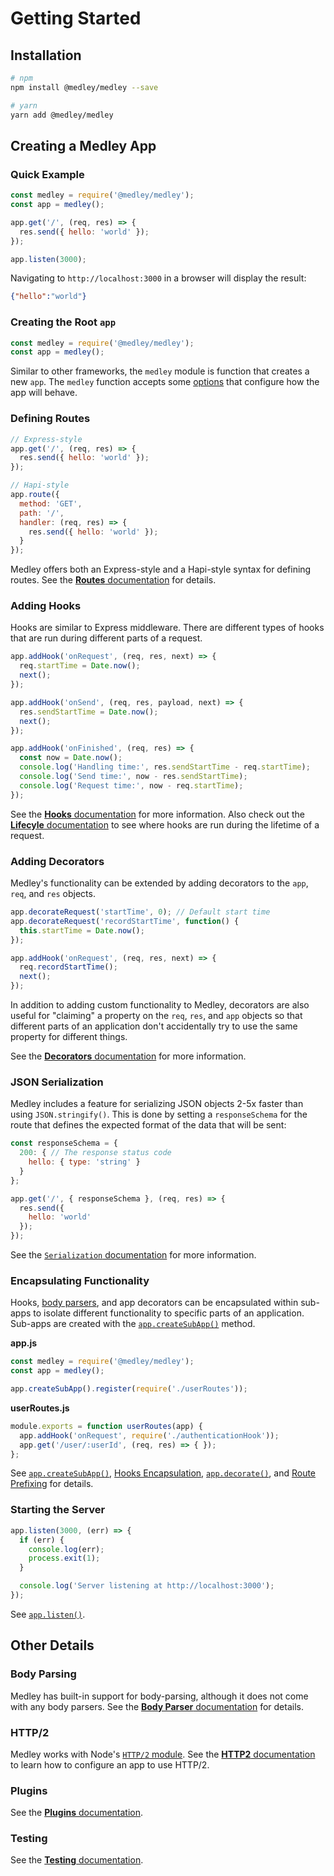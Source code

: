# Getting Started

## Installation

```sh
# npm
npm install @medley/medley --save

# yarn
yarn add @medley/medley
```

## Creating a Medley App

### Quick Example

```js
const medley = require('@medley/medley');
const app = medley();

app.get('/', (req, res) => {
  res.send({ hello: 'world' });
});

app.listen(3000);
```

Navigating to `http://localhost:3000` in a browser will display the result:

```json
{"hello":"world"}
```

### Creating the Root `app`

```js
const medley = require('@medley/medley');
const app = medley();
```

Similar to other frameworks, the `medley` module is function that creates a new
`app`. The `medley` function accepts some [options](Medley.md) that configure
how the app will behave.

### Defining Routes

```js
// Express-style
app.get('/', (req, res) => {
  res.send({ hello: 'world' });
});

// Hapi-style
app.route({
  method: 'GET',
  path: '/',
  handler: (req, res) => {
    res.send({ hello: 'world' });
  }
});
```

Medley offers both an Express-style and a Hapi-style syntax for defining
routes. See the [**Routes** documentation](Routes.md) for details.

### Adding Hooks

Hooks are similar to Express middleware. There are different types of hooks
that are run during different parts of a request.

```js
app.addHook('onRequest', (req, res, next) => {
  req.startTime = Date.now();
  next();
});

app.addHook('onSend', (req, res, payload, next) => {
  res.sendStartTime = Date.now();
  next();
});

app.addHook('onFinished', (req, res) => {
  const now = Date.now();
  console.log('Handling time:', res.sendStartTime - req.startTime);
  console.log('Send time:', now - res.sendStartTime);
  console.log('Request time:', now - req.startTime);
});
```

See the [**Hooks** documentation](Hooks.md) for more information. Also check
out the [**Lifecyle** documentation](Lifecyle.md) to see where hooks are
run during the lifetime of a request.

### Adding Decorators

Medley's functionality can be extended by adding decorators to the `app`,
`req`, and `res` objects.

```js
app.decorateRequest('startTime', 0); // Default start time
app.decorateRequest('recordStartTime', function() {
  this.startTime = Date.now();
});

app.addHook('onRequest', (req, res, next) => {
  req.recordStartTime();
  next();
});
```

In addition to adding custom functionality to Medley, decorators are also
useful for "claiming" a property on the `req`, `res`, and `app` objects so
that different parts of an application don't accidentally try to use the
same property for different things.

See the [**Decorators** documentation](Decorators.md) for more information.

### JSON Serialization

Medley includes a feature for serializing JSON objects 2-5x faster than
using `JSON.stringify()`. This is done by setting a `responseSchema` for
the route that defines the expected format of the data that will be sent:

```js
const responseSchema = {
  200: { // The response status code
    hello: { type: 'string' }
  }
};

app.get('/', { responseSchema }, (req, res) => {
  res.send({
    hello: 'world'
  });
});
```

See the [`Serialization` documentation](Serialization.md) for more information.

### Encapsulating Functionality

Hooks, [body parsers](BodyParser.md), and app decorators can be encapsulated within sub-apps to
isolate different functionality to specific parts of an application. Sub-apps are created with
the [`app.createSubApp()`](App.md#createsubapp) method.

**app.js**
```js
const medley = require('@medley/medley');
const app = medley();

app.createSubApp().register(require('./userRoutes'));
```

**userRoutes.js**
```js
module.exports = function userRoutes(app) {
  app.addHook('onRequest', require('./authenticationHook'));
  app.get('/user/:userId', (req, res) => { });
};
```

See [`app.createSubApp()`](App.md#createsubapp), [Hooks Encapsulation](Hooks.md#encapsulation),
[`app.decorate()`](Decorators.md#decorate), and [Route Prefixing](Routes.md#route-prefixing)
for details.

### Starting the Server

```js
app.listen(3000, (err) => {
  if (err) {
    console.log(err);
    process.exit(1);
  }

  console.log('Server listening at http://localhost:3000');
});
```

See [`app.listen()`](App.md#listen).


## Other Details

### Body Parsing

Medley has built-in support for body-parsing, although it does not come with any body parsers.
See the [**Body Parser** documentation](BodyParser.md) for details.

### HTTP/2

Medley works with Node's [`HTTP/2` module](https://nodejs.org/api/http2.html).
See the [**HTTP2** documentation](HTTP2.md) to learn how to configure an app
to use HTTP/2.

### Plugins

See the [**Plugins** documentation](Plugins.md).

### Testing

See the [**Testing** documentation](Testing.md).
